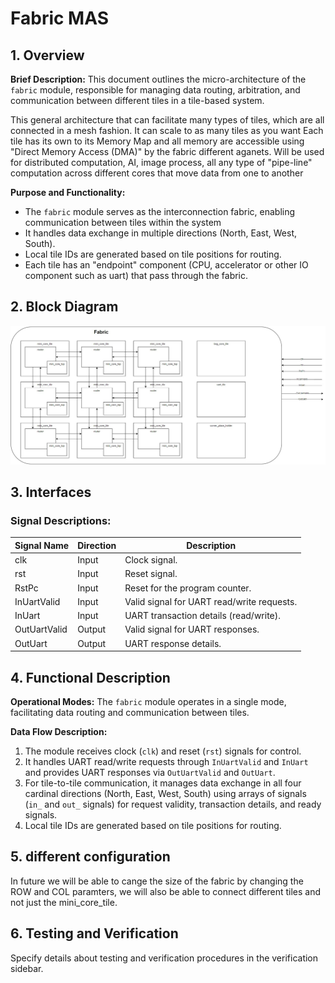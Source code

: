 # Fabric MAS

## 1. Overview

**Brief Description:**
This document outlines the micro-architecture of the `fabric` module, responsible for managing data routing, arbitration, and communication between different tiles in a tile-based system.

This general architecture that can facilitate many types of tiles, which are all connected in a mesh fashion.
It can scale to as many tiles as you want
Each tile has its own to its Memory Map and all memory are accessible using "Direct Memory Access (DMA)" by the fabric different aganets.
Will be used for distributed computation, AI, image process, all any type of "pipe-line" computation across different cores that move data from one to another

**Purpose and Functionality:**
- The `fabric` module serves as the interconnection fabric, enabling communication between tiles within the system
- It handles data exchange in multiple directions (North, East, West, South).
- Local tile IDs are generated based on tile positions for routing.
- Each tile has an "endpoint" component (CPU, accelerator or other IO component such as uart) that pass through the fabric.

## 2. Block Diagram
![fabric](/drawio/fabric.jpg)

## 3. Interfaces

### Signal Descriptions:

| Signal Name            | Direction | Description                                             |
|------------------------|-----------|---------------------------------------------------------|
| clk                    | Input     | Clock signal.                                           |
| rst                    | Input     | Reset signal.                                           |
| RstPc                  | Input     | Reset for the program counter.                          |
| InUartValid            | Input     | Valid signal for UART read/write requests.              |
| InUart                 | Input     | UART transaction details (read/write).                  |
| OutUartValid           | Output    | Valid signal for UART responses.                        |
| OutUart                | Output    | UART response details.                                  |


## 4. Functional Description

**Operational Modes:**
The `fabric` module operates in a single mode, facilitating data routing and communication between tiles.

**Data Flow Description:**
1. The module receives clock (`clk`) and reset (`rst`) signals for control.
2. It handles UART read/write requests through `InUartValid` and `InUart` and provides UART responses via `OutUartValid` and `OutUart`.
3. For tile-to-tile communication, it manages data exchange in all four cardinal directions (North, East, West, South) using arrays of signals (`in_` and `out_` signals) for request validity, transaction details, and ready signals.
4. Local tile IDs are generated based on tile positions for routing.

## 5. different configuration

In future we will be able to cange the size of the fabric by changing the ROW and COL paramters, we will also be able to connect different tiles and not just the mini_core_tile.

## 6. Testing and Verification

Specify details about testing and verification procedures in the verification sidebar.
